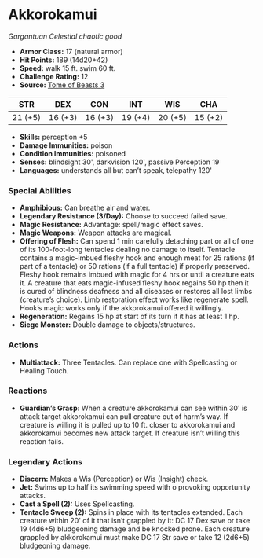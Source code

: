 # Akkorokamui

*Gargantuan* *Celestial* *chaotic good*

- **Armor Class:** 17 (natural armor)
- **Hit Points:** 189 (14d20+42)
- **Speed:** walk 15 ft. swim 60 ft.
- **Challenge Rating:** 12
- **Source:** [Tome of Beasts 3](https://koboldpress.com/kpstore/product/tome-of-beasts-2-for-5th-edition/)

| STR | DEX | CON | INT | WIS | CHA |
| --- | --- | --- | --- | --- | --- |
| 21 (+5) | 16 (+3) | 16 (+3) | 19 (+4) | 20 (+5) | 15 (+2) |

- **Skills:** perception +5
- **Damage Immunities:** poison
- **Condition Immunities:** poisoned
- **Senses:** blindsight 30', darkvision 120', passive Perception 19
- **Languages:** understands all but can’t speak, telepathy 120'
### Special Abilities
- **Amphibious:** Can breathe air and water.
- **Legendary Resistance (3/Day):** Choose to succeed failed save.
- **Magic Resistance:** Advantage: spell/magic effect saves.
- **Magic Weapons:** Weapon attacks are magical.
- **Offering of Flesh:** Can spend 1 min carefully detaching part or all of one of its 100-foot-long tentacles dealing no damage to itself. Tentacle contains a magic-imbued fleshy hook and enough meat for 25 rations (if part of a tentacle) or 50 rations (if a full tentacle) if properly preserved. Fleshy hook remains imbued with magic for 4 hrs or until a creature eats it. A creature that eats magic-infused fleshy hook regains 50 hp then it is cured of blindness deafness and all diseases or restores all lost limbs (creature’s choice). Limb restoration effect works like regenerate spell. Hook’s magic works only if the akkorokamui offered it willingly.
- **Regeneration:** Regains 15 hp at start of its turn if it has at least 1 hp.
- **Siege Monster:** Double damage to objects/structures.
### Actions
- **Multiattack:** Three Tentacles. Can replace one with Spellcasting or Healing Touch.
### Reactions
- **Guardian’s Grasp:** When a creature akkorokamui can see within 30' is attack target akkorokamui can pull creature out of harm’s way. If creature is willing it is pulled up to 10 ft. closer to akkorokamui and akkorokamui becomes new attack target. If creature isn’t willing this reaction fails.


### Legendary Actions
- **Discern:** Makes a Wis (Perception) or Wis (Insight) check.
- **Jet:** Swims up to half its swimming speed with o provoking opportunity attacks.
- **Cast a Spell (2):** Uses Spellcasting.
- **Tentacle Sweep (2):** Spins in place with its tentacles extended. Each creature within 20' of it that isn’t grappled by it: DC 17 Dex save or take 19 (4d6+5) bludgeoning damage and be knocked prone. Each creature grappled by akkorokamui must make DC 17 Str save or take 12 (2d6+5) bludgeoning damage.
